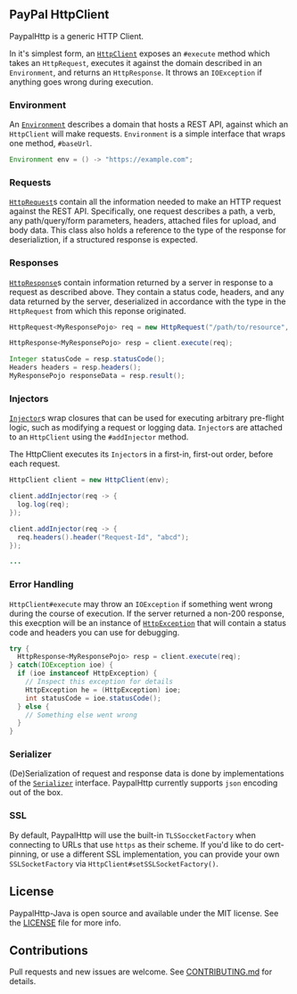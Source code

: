 ## PayPal HttpClient

PaypalHttp is a generic HTTP Client.

In it's simplest form, an [`HttpClient`](./paypalhttp/src/main/java/com/paypal/http/HttpClient.java) exposes an `#execute` method which takes an `HttpRequest`, executes it against the domain described in an `Environment`, and returns an `HttpResponse`. It throws an `IOException` if anything goes wrong during execution.

### Environment

An [`Environment`](./paypalhttp/src/main/java/com/paypal/http/Environment.java) describes a domain that hosts a REST API, against which an `HttpClient` will make requests. `Environment` is a simple interface that wraps one method, `#baseUrl`.

```java
Environment env = () -> "https://example.com";
```

### Requests

[`HttpRequest`](./paypalhttp/src/main/java/com/paypal/http/HttpRequest.java)s contain all the information needed to make an HTTP request against the REST API. Specifically, one request describes a path, a verb, any path/query/form parameters, headers, attached files for upload, and body data. This class also holds a reference to the type of the response for deserializtion, if a structured response is expected.

### Responses

[`HttpResponse`](./paypalhttp/src/main/java/com/paypal/http/HttpResponse.java)s contain information returned by a server in response to a request as described above. They contain a status code, headers, and any data returned by the server, deserialized in accordance with the type in the `HttpRequest` from which this reponse originated.

```java
HttpRequest<MyResponsePojo> req = new HttpRequest("/path/to/resource", "GET", MyResponsePojo.class);

HttpResponse<MyResponsePojo> resp = client.execute(req);

Integer statusCode = resp.statusCode();
Headers headers = resp.headers();
MyResponsePojo responseData = resp.result();
```

### Injectors

[`Injector`](./paypalhttp/src/main/java/com/paypal/http/Injector.java)s wrap closures that can be used for executing arbitrary pre-flight logic, such as modifying a request or logging data. `Injector`s are attached to an `HttpClient` using the `#addInjector` method.

The HttpClient executes its `Injector`s in a first-in, first-out order, before each request.

```java
HttpClient client = new HttpClient(env);

client.addInjector(req -> {
  log.log(req);
});

client.addInjector(req -> {
  req.headers().header("Request-Id", "abcd");
});

...
```

### Error Handling

`HttpClient#execute` may throw an `IOException` if something went wrong during the course of execution. If the server returned a non-200 response, this execption will be an instance of [`HttpException`](./paypalhttp/src/main/java/com/paypal/http/exceptions/HttpException.java) that will contain a status code and headers you can use for debugging. 

```java
try {
  HttpResponse<MyResponsePojo> resp = client.execute(req);
} catch(IOException ioe) {
  if (ioe instanceof HttpException) {
    // Inspect this exception for details
    HttpException he = (HttpException) ioe;
    int statusCode = ioe.statusCode();
  } else {
    // Something else went wrong
  }
}
```

### Serializer
(De)Serialization of request and response data is done by implementations of the [`Serializer`](./paypalhttp/src/main/java/com/paypal/http/serializer/Serializer.java) interface. PaypalHttp currently supports `json` encoding out of the box.

### SSL

By default, PaypalHttp will use the built-in `TLSSoccketFactory` when connecting to URLs that use `https` as their scheme. If you'd like to do cert-pinning, or use a different SSL implementation, you can provide your own `SSLSocketFactory` via `HttpClient#setSSLSocketFactory()`.

## License

PaypalHttp-Java is open source and available under the MIT license. See the [LICENSE](./LICENSE) file for more info.


## Contributions
Pull requests and new issues are welcome. See [CONTRIBUTING.md](CONTRIBUTING.md) for details.
